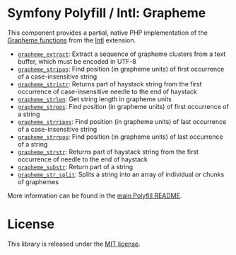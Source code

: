 Symfony Polyfill / Intl: Grapheme
=================================

This component provides a partial, native PHP implementation of the
[Grapheme functions](https://php.net/intl.grapheme) from the
[Intl](https://php.net/intl) extension.

- [`grapheme_extract`](https://php.net/grapheme_extract): Extract a sequence of grapheme
  clusters from a text buffer, which must be encoded in UTF-8
- [`grapheme_stripos`](https://php.net/grapheme_stripos): Find position (in grapheme units)
  of first occurrence of a case-insensitive string
- [`grapheme_stristr`](https://php.net/grapheme_stristr): Returns part of haystack string
  from the first occurrence of case-insensitive needle to the end of haystack
- [`grapheme_strlen`](https://php.net/grapheme_strlen): Get string length in grapheme units
- [`grapheme_strpos`](https://php.net/grapheme_strpos): Find position (in grapheme units)
  of first occurrence of a string
- [`grapheme_strripos`](https://php.net/grapheme_strripos): Find position (in grapheme units)
  of last occurrence of a case-insensitive string
- [`grapheme_strrpos`](https://php.net/grapheme_strrpos): Find position (in grapheme units)
  of last occurrence of a string
- [`grapheme_strstr`](https://php.net/grapheme_strstr): Returns part of haystack string from
  the first occurrence of needle to the end of haystack
- [`grapheme_substr`](https://php.net/grapheme_substr): Return part of a string
- [`grapheme_str_split`](https://php.net/grapheme_str_split): Splits a string into an array of individual or chunks of graphemes

More information can be found in the
[main Polyfill README](https://github.com/symfony/polyfill/blob/main/README.md).

License
=======

This library is released under the [MIT license](LICENSE).
